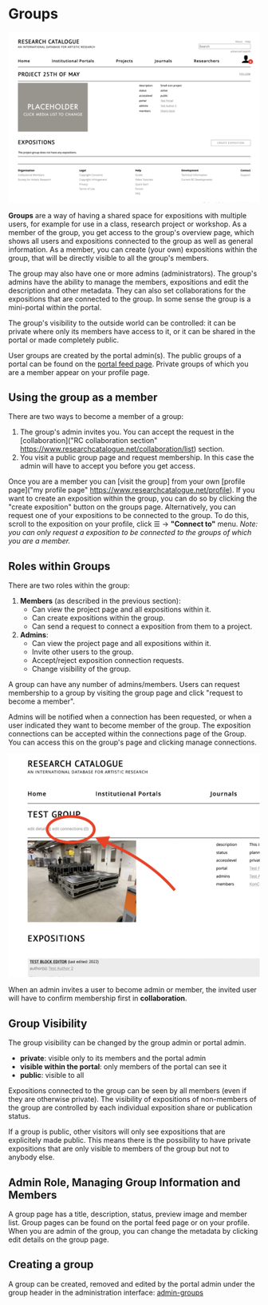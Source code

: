 # Groups

![example group page](images/group-page.png "group page")

__Groups__ are a way of having a shared space for expositions with multiple users,
for example for use in a class, research project or workshop. As a member of the
group, you get access to the group's overview page, which shows all users and
expositions connected to the group as well as general information. As a member,
you can create (your own) expositions within the group, that will be directly
visible to all the group's members.

The group may also have one or more admins (administrators). The group's admins
have the ability to manage the members, expositions and edit the description and
other metadata. They can also set collaborations for the expositions that are
connected to the group. In some sense the group is a mini-portal within the portal.

The group's visibility to the outside world can be controlled: it can be private
where only its members have access to it, or it can be shared in the portal or
made completely public. 

User groups are created by the portal admin(s). The public groups of a portal
can be found on the [portal feed
page](https://www.researchcatalogue.net/portal/institutions). Private groups of
which you are a member appear on your profile page.

## Using the group as a member

There are two ways to become a member of a group:

1. The group's admin invites you. You can accept the request in the
   [collaboration]("RC collaboration section"
   https://www.researchcatalogue.net/collaboration/list) section. 
2. You visit a public group page and request membership. In this case the admin
   will have to accept you before you get access.

Once you are a member you can \[visit the group\] from your own [profile
page]("my profile page" https://www.researchcatalogue.net/profile). If you want
to create an exposition within the group, you can do so by clicking the "create
exposition" button on the groups page. Alternatively, you can request one of
your expositions to be connected to the group. To do this, scroll to the
exposition on your profile, click ☰ -> __"Connect to"__ menu. *Note: you can
only request a exposition to be connected to the groups of which you are a
member.*

## Roles within Groups

There are two roles within the group:

1. __Members__ (as described in the previous section):
    * Can view the project page and all expositions within it.
    * Can create expositions within the group.
    * Can send a request to connect a exposition from them to a project.
2. __Admins__:
    * Can view the project page and all expositions within it.
    * Invite other users to the group.
    * Accept/reject exposition connection requests.
    * Change visibility of the group.

A group can have any number of admins/members. Users can request membership to a
group by visiting the group page and click "request to become a member". 

Admins will be notified when a connection has been requested, or when a user
indicated they want to become member of the group. The exposition connections
can be accepted within the connections page of the Group. You can access this on
the group's page and clicking manage connections.

![location of managing connections](images/group-page2.jpg "location of managing connections" )

When an admin invites a user to become admin or member, the invited user will
have to confirm membership first in __collaboration__.

## Group Visibility

The group visibility can be changed by the group admin or portal admin.

- __private__: visible only to its members and the portal admin 
- __visible within the portal__: only members of the portal can see it
- __public__: visible to all

Expositions connected to the group can be seen by all members (even if they are
otherwise private). The visibility of expositions of non-members of the group
are controlled by each individual exposition share or publication status. 

If a group is public, other visitors will only see expositions that are
explicitely made public. This means there is the possibility to have private
expositions that are only visible to members of the group but not to anybody
else.

## Admin Role, Managing Group Information and Members

A group page has a title, description, status, preview image and member list.
Group pages can be found on the portal feed page or on your profile. When you
are admin of the group, you can change the metadata by clicking edit details on
the group page.

## Creating a group

A group can be created, removed and edited by the portal admin under the group
header in the administration interface: [admin-groups](#admin-groups) 

